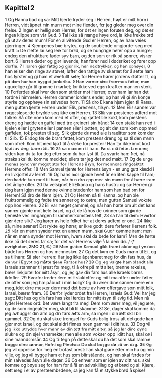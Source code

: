 ## Kapittel 2

1 Og Hanna bad og sa: Mitt hjerte fryder seg i Herren, høyt er mitt horn i Herren, vidt åpnet min munn mot mine fiender, for jeg gleder meg over din frelse.
2 Ingen er hellig som Herren; for det er ingen foruten deg, og det er ingen klippe som vår Gud.
3 Tal ikke så mange høye ord, la ikke frekke ord gå ut av deres munn! For en allvitende Gud er Herren, og av ham veies gjerninger.
4 Kjempenes bue brytes, og de snublende omgjorder seg med kraft.
5 De mette lar seg leie for brød, og de hungrige hører opp å hungre; endog den ufruktbare føder syv barn, og den som er rik på sønner, visner bort.
6 Herren døder og gjør levende; han fører ned i dødsriket og fører opp derfra.
7 Herren gjør fattig og gjør rik; han nedtrykker, og han ophøyer;
8 han reiser den ringe av støvet, løfter den fattige av skarnet for å sette ham hos fyrster og gi ham et ærefullt sete; for Herren hører jordens støtter til, og på dem har han bygget jorderike.
9 Han verner sine frommes føtter, men ugudelige går til grunne i mørket; for ikke ved egen kraft er mannen sterk.
10 Forferdes skal hver den som strider mot Herren; over ham lar han det tordne i himmelen. Herren dømmer jordens ender, og han vil gi sin konge styrke og opphøye sin salvedes horn.
11 Så dro Elkana hjem igjen til Rama, men gutten tjente Herren under Elis, prestens, tilsyn.
12 Men Elis sønner var ryggesløse; de brydde seg ikke om Herren.
13 Slik var prestenes adferd mot folket: Så ofte noen kom med et offer, og kjøttet ble kokt, kom prestens dreng og hadde en gaffel med tre greiner i sin hånd;
14 den stakk han ned i kjelen eller i gryten eller i pannen eller i potten, og alt det som kom opp med gaffelen, tok presten til seg. Slik gjorde de med alle israelitter som kom der til Silo.
15 Endog før de brant fettet, kom prestens dreng og sa til den mann som ofret: Kom hit med kjøtt til å steke for presten! Han tar ikke imot kokt kjøtt av deg, bare rått.
16 Så sa mannen til ham: Først må fettet brennes; siden kan du ta for deg etter som du har lyst til. Da svarte han: Nei, nå straks skal du komme med det; ellers tar jeg det med makt.
17 Og de unge menns synd var meget stor for Herrens åsyn; for mennene ringeaktet Herrens offer.
18 Men Samuel tjente for Herrens åsyn - en ung gutt klædd i en livkjortel av lerret.
19 Og hans mor gjorde hvert år en liten kappe til ham; den hadde hun med til ham, når hun dro opp med sin mann for å bære fram det årlige offer.
20 Da velsignet Eli Elkana og hans hustru og sa: Herren gi deg barn igjen med denne kvinne istedenfor ham som hun bad om for Herren! Så dro de hjem igjen.
21 Og Herren så til Hanna, og hun ble fruktsommelig og fødte tre sønner og to døtre; men gutten Samuel vokste opp hos Herren.
22 Eli var meget gammel, og når han hørte om alt det hans sønner gjorde mot hele Israel, og at de lå hos de kvinner som gjorde tjeneste ved inngangen til sammenkomstens telt,
23 sa han til dem: Hvorfor gjør dere slik? Jeg hører av hele folket her at deres adferd er ond.
24 Ikke så, mine sønner! Det rykte jeg hører, er ikke godt; dere forfører Herrens folk.
25 Når en mann synder mot en annen mann, skal Gud* dømme ham; men når en mann synder mot Herren, hvem skal da bede for ham? Men de hørte ikke på det deres far sa; for det var Herrens vilje å la dem dø. / {* øvrigheten, 2MO 21, 6.}
26 Men gutten Samuel gikk fram i alder og i yndest både hos Herren og hos mennesker.
27 Og det kom en Guds mann til Eli, og sa til ham: Så sier Herren: Har jeg ikke åpenbaret meg for din fars hus, da de var i Egypt og måtte tjene Faraos hus?
28 Og jeg valgte ham blandt alle Israels stammer til prest for meg, til å ofre på mitt alter, brenne røkelse, bære livkjortel for mitt åsyn, og jeg gav din fars hus alle Israels barns ildoffer.
29 Hvorfor treder dere mitt slaktoffer og mitt matoffer under føtter, de offer som jeg har påbudt i min bolig? Og du ærer dine sønner mere enn meg, idet dere mesker dere med det beste av hver offergave som mitt folk, Israel, bærer fram.
30 Derfor lyder ordet fra Herren, Israels Gud: Vel har jeg sagt: Ditt hus og din fars hus skal ferdes for mitt åsyn til evig tid. Men nå lyder Herrens ord: Det være langt fra meg! Dem som ærer meg, vil jeg ære, og de som ringeakter meg, skal bli til skamme.
31 Se, dager skal komme da jeg avhugger din arm og din fars ætts arm, så ingen i din ætt skal bli gammel.
32 Og du skal skue trengsel for Guds bolig tross alt det gode han gjør mot Israel, og det skal aldri finnes noen gammel i ditt hus.
33 Dog vil jeg ikke utrydde hver mann av din ætt fra mitt alter, så jeg lar dine øyne slukne og din sjel vansmekte; men alle som vokser opp i ditt hus, skal dø i sine manndomsår.
34 Og til tegn på dette skal du ha det som skal ramme begge dine sønner, Hofni og Pinehas: De skal begge dø på en dag.
35 Og jeg vil oppreise for meg en trofast prest: han skal gjøre etter min hu og min vilje, og jeg vil bygge ham et hus som blir stående, og han skal ferdes for min salvedes åsyn alle dager.
36 Og enhver som er igjen av ditt hus, skal komme og bøye seg for ham for å få en sølvskilling og et brød og si: Kjære, sett meg i et av presteembedene, sa jeg kan få et stykke brød å spise!
